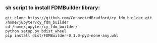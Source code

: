 ### sh script to install FDMBuilder library:

```
git clone https://github.com/ConnectedBradford/cy_fdm_builder.git /home/jupyter/cy_fdm_builder
cd /home/jupyter/cy_fdm_builder/
python setup.py bdist_wheel
pip install dist/FDMBuilder-0.1.0-py3-none-any.whl
```
